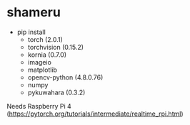 # shameru

- pip install
    - torch (2.0.1)
    - torchvision (0.15.2)
    - kornia (0.7.0)
    - imageio
    - matplotlib
    - opencv-python (4.8.0.76)
    - numpy
    - pykuwahara (0.3.2)


Needs Raspberry Pi 4 (https://pytorch.org/tutorials/intermediate/realtime_rpi.html)

